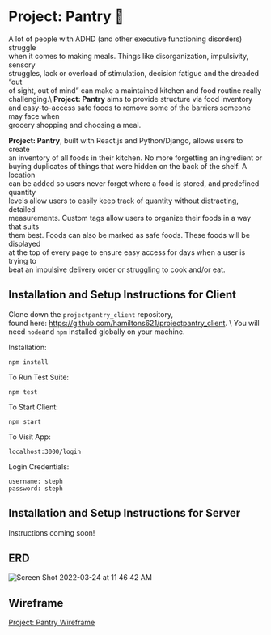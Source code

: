 # Project: Pantry 🥕

A lot of people with ADHD (and other executive functioning disorders) struggle \
when it comes to making meals. Things like disorganization, impulsivity, sensory \
struggles, lack or overload of stimulation, decision fatigue and the dreaded “out \
of sight, out of mind” can make a maintained kitchen and food routine really \
challenging.\ **Project: Pantry** aims to provide structure via food inventory \
and easy-to-access safe foods to remove some of the barriers someone may face when \
grocery shopping and choosing a meal. 

**Project: Pantry**, built with React.js and Python/Django, allows users to create \
an inventory of all foods in their kitchen. No more forgetting an ingredient or \
buying duplicates of things that were hidden on the back of the shelf. A location \
can be added so users never forget where a food is stored, and predefined quantity \
levels allow users to easily keep track of quantity without distracting, detailed \
measurements. Custom tags allow users to organize their foods in a way that suits \
them best. Foods can also be marked as safe foods. These foods will be displayed \
at the top of every page to ensure easy access for days when a user is trying to \
beat an impulsive delivery order or struggling to cook and/or eat. 

## Installation and Setup Instructions for Client

Clone down the `projectpantry_client` repository, \
found here: https://github.com/hamiltons621/projectpantry_client. \ 
You will need `node`and `npm` installed globally on your machine.  

Installation:

`npm install`  

To Run Test Suite:  

`npm test`  

To Start Client:

`npm start`

To Visit App:

`localhost:3000/login`

Login Credentials: 

`username: steph`\
`password: steph`

## Installation and Setup Instructions for Server

Instructions coming soon!


## ERD

![Screen Shot 2022-03-24 at 11 46 42 AM](https://user-images.githubusercontent.com/81783826/159977528-88560749-6944-4ee8-8818-cb553a96077c.png)


## Wireframe

[Project: Pantry Wireframe](https://stephaniehamilton495356.invisionapp.com/freehand/Final-Capstone-7ruL0Nkbf?dsid_h=1e47ca13f8099abea3340c1f0a141f86791aeb6065c152c64ec3b1aa1a9b8718&uid_h=9aa87ce56e26718c778fe14fdd2dd7285d7831b075c9a5a4141b717fc9011788)



